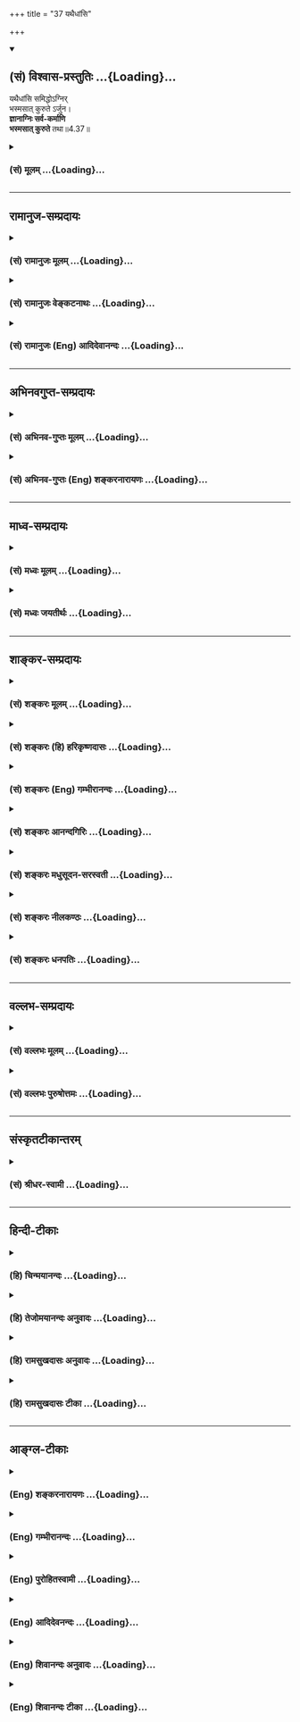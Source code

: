 +++
title = "37 यथैधांसि"

+++
<div class="js_include" newlevelforh1="2" title="(सं) विश्वास-प्रस्तुतिः" unfilled url="/mahAbhAratam/vyAsaH/shlokashaH/06-bhIShma-parva/03-bhagavad-gItA-parva/saMskRtam/vishvAsa-prastutiH/04_jnAna-yogaH_brahmArp/37_yathaidhAMsi.md">
<details open><summary><h2>(सं) विश्वास-प्रस्तुतिः ...{Loading}...</h2></summary>

यथैधांसि समिद्धोऽग्निर्  
भस्मसात् कुरुते ऽर्जुन।  
**ज्ञानाग्निः सर्व-कर्माणि**  
**भस्मसात् कुरुते** तथा॥4.37॥
</details>
</div>
<div class="js_include collapsed" newlevelforh1="3" title="(सं) मूलम्" unfilled url="/mahAbhAratam/vyAsaH/shlokashaH/06-bhIShma-parva/03-bhagavad-gItA-parva/saMskRtam/mUlam/04_jnAna-yogaH_brahmArp/37_yathaidhAMsi.md">
<details><summary><h3>(सं) मूलम् ...{Loading}...</h3></summary>

यथैधांसि समिद्धोऽग्निर्भस्मसात्कुरुतेऽर्जुन।  
ज्ञानाग्निः सर्वकर्माणि भस्मसात्कुरुते तथा।।4.37।।
</details>
</div>


_________________
## रामानुज-सम्प्रदायः
<div class="js_include collapsed" newlevelforh1="3" title="(सं) रामानुजः मूलम्" unfilled url="/mahAbhAratam/vyAsaH/shlokashaH/06-bhIShma-parva/03-bhagavad-gItA-parva/saMskRtam/rAmAnujaH/mUlam/04_jnAna-yogaH_brahmArp/37_yathaidhAMsi.md">
<details><summary><h3>(सं) रामानुजः मूलम् ...{Loading}...</h3></summary>

।।4.37।। सम्यक् प्रवृद्ध **अग्निः** इन्धनसमुच्चयम् इव
आत्मयाथात्म्यज्ञानरूपः अग्निः जीवात्मगतम् अनादिकालप्रवृत्तानेककर्मसञ्चयं
भस्मीकरोति।

</details>
</div>
<div class="js_include collapsed" newlevelforh1="3" title="(सं) रामानुजः वेङ्कटनाथः" unfilled url="/mahAbhAratam/vyAsaH/shlokashaH/06-bhIShma-parva/03-bhagavad-gItA-parva/saMskRtam/rAmAnujaH/venkaTanAthaH/04_jnAna-yogaH_brahmArp/37_yathaidhAMsi.md">
<details><summary><h3>(सं) रामानुजः वेङ्कटनाथः ...{Loading}...</h3></summary>

  
  
।।4.37।। नन्वेकस्य कथमनादिकालप्रवृत्तानन्तपापनिवर्तकत्वम्नाभुक्तं क्षीयते
कर्म कल्पकोटिशतैरपि ब्र.वै.26।70 इत्यादिवचनाच्च
पापस्वरूपनिवर्तकत्वमनुपपन्नम् केवलं विलम्बाय स्यादित्याशङ्क्योच्यते
यथैधांसीति। समुद्रसन्तरणदृष्टान्तः पुनःप्रवेशाविरोधी
काष्ठभस्मसात्करणदृष्टान्तेन तु पुनः कार्यकरत्वप्रसङ्गोऽपि प्रतिषिद्धः।
भस्मसात्कुरुते भस्मीभूतानि कुरुते अकार्यकराणि कुरुत इत्यर्थः। समिद्धः
इत्यत्र सर्वदहनयोग्यत्वायोपसर्गधात्वर्थयोर्व्यञ्जनंसम्यक्प्रवृद्ध
इति। एधांसि इति बहुवचनमेकस्यानेकनिवर्तकत्वाभिप्रायमिति दर्शयति
इन्धनसञ्चयमिति। सर्वकर्माणि इतिवचनाद्विरोधित्वेन स्थितस्य
सांसारिकपुण्यविशेषस्यापि निवर्तकत्वमवगतम्। नाभुक्तमित्यादित्वन्यपरम्
अन्यथा प्रायश्चित्तशास्त्राण्यपि कुप्येयुरिति भावः।  
  

</details>
</div>
<div class="js_include collapsed" newlevelforh1="3" title="(सं) रामानुजः (Eng) आदिदेवानन्दः" unfilled url="/mahAbhAratam/vyAsaH/shlokashaH/06-bhIShma-parva/03-bhagavad-gItA-parva/saMskRtam/rAmAnujaH/english/AdidevAnandaH/04_jnAna-yogaH_brahmArp/37_yathaidhAMsi.md">
<details><summary><h3>(सं) रामानुजः (Eng) आदिदेवानन्दः ...{Loading}...</h3></summary>

4.37 The fire of knowledge concerning the real nature of the self reduces to ashes the collection of endless Karmas accumulated from beginningless times, just as a well-kindled fire reduces to ashes a bundle of firewood.

</details>
</div>


_________________
## अभिनवगुप्त-सम्प्रदायः
<div class="js_include collapsed" newlevelforh1="3" title="(सं) अभिनव-गुप्तः मूलम्" unfilled url="/mahAbhAratam/vyAsaH/shlokashaH/06-bhIShma-parva/03-bhagavad-gItA-parva/saMskRtam/abhinava-guptaH/mUlam/04_jnAna-yogaH_brahmArp/37_yathaidhAMsi.md">
<details><summary><h3>(सं) अभिनव-गुप्तः मूलम् ...{Loading}...</h3></summary>

।।4.36 4.37।। सर्वं कर्माखिलम् (श्लो. 433) इति यदुक्तं तत्स्फुटयितुं
प्रथमश्लोकेन अधर्मोऽपि नश्यति इति वदन् सर्वं कर्म इति द्वितीयेन
संस्कारलेशोऽपि नावतिष्ठतीति सूचयन् अखिलम् इति व्याचष्टे अपि चेदिति।
यथेति। सुसमिद्धोऽभ्यासजातप्रतिपत्तिदार्ढ्यबन्धेन +++(K omits सु)+++
ज्ञानाग्निर्भवति यथा तथा प्रयतनीयमिति भावः ।

</details>
</div>
<div class="js_include collapsed" newlevelforh1="3" title="(सं) अभिनव-गुप्तः (Eng) शङ्करनारायणः" unfilled url="/mahAbhAratam/vyAsaH/shlokashaH/06-bhIShma-parva/03-bhagavad-gItA-parva/saMskRtam/abhinava-guptaH/english/shankaranArAyaNaH/04_jnAna-yogaH_brahmArp/37_yathaidhAMsi.md">
<details><summary><h3>(सं) अभिनव-गुप्तः (Eng) शङ्करनारायणः ...{Loading}...</h3></summary>

4.36-37 Api cet etc. Yatha etc. The idea is this : One should exert is
such a way so that the fire of knowledge remains well fuelled with the
knot of firmness of conviction born of practice.

</details>
</div>


_________________
## माध्व-सम्प्रदायः
<div class="js_include collapsed" newlevelforh1="3" title="(सं) मध्वः मूलम्" unfilled url="/mahAbhAratam/vyAsaH/shlokashaH/06-bhIShma-parva/03-bhagavad-gItA-parva/saMskRtam/madhvaH/mUlam/04_jnAna-yogaH_brahmArp/37_yathaidhAMsi.md">
<details><summary><h3>(सं) मध्वः मूलम् ...{Loading}...</h3></summary>

।।4.37।। Sri Madhvacharya did not comment on this sloka.

</details>
</div>
<div class="js_include collapsed" newlevelforh1="3" title="(सं) मध्वः जयतीर्थः" unfilled url="/mahAbhAratam/vyAsaH/shlokashaH/06-bhIShma-parva/03-bhagavad-gItA-parva/saMskRtam/madhvaH/jayatIrthaH/04_jnAna-yogaH_brahmArp/37_yathaidhAMsi.md">
<details><summary><h3>(सं) मध्वः जयतीर्थः ...{Loading}...</h3></summary>

।।4.37।। Sri Jayatirtha did not comment on this sloka.

</details>
</div>


_________________
## शाङ्कर-सम्प्रदायः
<div class="js_include collapsed" newlevelforh1="3" title="(सं) शङ्करः मूलम्" unfilled url="/mahAbhAratam/vyAsaH/shlokashaH/06-bhIShma-parva/03-bhagavad-gItA-parva/saMskRtam/shankaraH/mUlam/04_jnAna-yogaH_brahmArp/37_yathaidhAMsi.md">
<details><summary><h3>(सं) शङ्करः मूलम् ...{Loading}...</h3></summary>

।।4.37।। **यथा एधांसि** काष्ठानि **समिद्धः** सम्यक् इद्धः दीप्तः
**अग्निः भस्मसात्** भस्मीभावं **कुरुते** हे **अर्जुन** ज्ञानमेव अग्निः
**ज्ञानाग्निः** **सर्वकर्माणि भस्मसात् कुरुते तथा**
निर्बीजीकरोतीत्यर्थः। न हि साक्षादेव ज्ञानाग्निः कर्माणि इन्धनवत्
भस्मीकर्तुं शक्नोति। तस्मात् सम्यग्दर्शनं सर्वकर्मणां निर्बीजत्वे कारणम्
इत्यभिप्रायः। सामर्थ्यात् येन कर्मणा शरीरम् आरब्धं तत् प्रवृत्तफलत्वात्
उपभोगेनैव क्षीयते। अतो यानि अप्रवृत्तफलानि ज्ञानोत्पत्तेः प्राक् कृतानि
ज्ञानसहभावीनि च अतीतानेकजन्मकृतानि च तान्येव सर्वाणि भस्मसात्
कुरुते।। यतः एवम् अतः

</details>
</div>
<div class="js_include collapsed" newlevelforh1="3" title="(सं) शङ्करः (हि) हरिकृष्णदासः" unfilled url="/mahAbhAratam/vyAsaH/shlokashaH/06-bhIShma-parva/03-bhagavad-gItA-parva/saMskRtam/shankaraH/hindI/harikRShNadAsaH/04_jnAna-yogaH_brahmArp/37_yathaidhAMsi.md">
<details><summary><h3>(सं) शङ्करः (हि) हरिकृष्णदासः ...{Loading}...</h3></summary>

।।4.37।। ज्ञान पापको किस प्रकार नष्ट कर देता है सो दृष्टान्तसहित कहते हैं
हे अर्जुन जैसे अच्छी प्रकारसे प्रदीप्त यानी प्रज्वलित हुआ अग्नि ईंधनको
अर्थात् काष्ठके समूहको भस्मरूप कर देता है वैसे ही ज्ञानरूप अग्नि सब
कर्मोंको भस्मरूप कर देता है अर्थात् निर्बीज कर देता है। क्योंकि ईंधनकी
भाँति ज्ञानरूप अग्नि कर्मोंको साक्षात् भस्मरूप नहीं कर सकता इसलिये इसका
यही अभिप्राय है कि यथार्थ ज्ञान सब कर्मोंको निर्बीज करनेका हेतु है। जिस
कर्मसे शरीर उत्पन्न हुआ है वह फल देनेके लिये प्रवृत्त हो चुका इसलिये
उसका नाश तो उपभोगद्वारा ही होगा। यह युक्तिसिद्ध बात है। अतः इस जन्ममें
ज्ञानकी उत्पत्तिसे पहले और ज्ञानके साथसाथ किये हुए एवं पुराने अनेक
जन्मोंमें किये हुए जो कर्म अभीतक फल देनेके लिये प्रवृत्त नहीं हुए हैं उन
सब कर्मोंको ही ज्ञानाग्नि भस्म करता है ( प्रारब्धकर्मोंको नहीं )।

</details>
</div>
<div class="js_include collapsed" newlevelforh1="3" title="(सं) शङ्करः (Eng) गम्भीरानन्दः" unfilled url="/mahAbhAratam/vyAsaH/shlokashaH/06-bhIShma-parva/03-bhagavad-gItA-parva/saMskRtam/shankaraH/english/gambhIrAnandaH/04_jnAna-yogaH_brahmArp/37_yathaidhAMsi.md">
<details><summary><h3>(सं) शङ्करः (Eng) गम्भीरानन्दः ...{Loading}...</h3></summary>

4.37 O Arjuna, yatha, as; a samiddhah, blazing; agnih, fire, a well
lighted fire; kurute, reduces; edhamsi, pieces of wood; bhasmasat, to
ashes; tatha, similarly; jnanagnih, the fire of Knowledge-Knowledge
itself being the fire; kurute, reduces; bhasmasat, to ashes;
sarva-karmani, all actions, i.e. it renders them ineffective, for the
fire of Knowledge itself cannot directly \[Knowledge destroys ignorance,
and thery the idea of agentship is eradicated. This in turn makes
actions impossible.\] burn actions to ashes, like pieces of wood. So,
the idea implied is that full enlightenment is the cuase of making all
actions impotent. From the force the context \[If the body were to die
just with the dawn of Knowledge, imparting of Knowledge by enlightened
persons would be impossible, and thus there would be no teacher to
transmit Knowledge!\] it follows that, since the result of actions owing
to which the present body has been born has already become effective,
therefore it gets eshausted only through experiencing it. Hence,
Knowledge reduces to ashes only all those actions that were done (in
this life) prior to the rise of Knowledge and that have not become
effective, as also those performed along with (i.e. after the dawn of)
Knowledge, and those that were done in the many past lives. Since this
is so, therefore,

</details>
</div>
<div class="js_include collapsed" newlevelforh1="3" title="(सं) शङ्करः आनन्दगिरिः" unfilled url="/mahAbhAratam/vyAsaH/shlokashaH/06-bhIShma-parva/03-bhagavad-gItA-parva/saMskRtam/shankaraH/AnandagiriH/04_jnAna-yogaH_brahmArp/37_yathaidhAMsi.md">
<details><summary><h3>(सं) शङ्करः आनन्दगिरिः ...{Loading}...</h3></summary>

।।4.37।। ज्ञाने सत्यपि धर्माधर्मयोरुपलम्भात्कुतस्ततो निवृत्तिरित्याशङ्क्य
ज्ञानस्य धर्माधर्मनिवर्तकत्वं दृष्टान्तेन दर्शयितुमनन्तरश्लोकमवतारयति
**ज्ञानमिति।** योग्यायोग्यविभागेन निवर्तकत्वानिवर्तकत्वविभागमुदाहरति
**यथेति।** दृष्टान्तानुरूपं दार्ष्टान्तिकमाचष्टे **ज्ञानाग्निरिति।**
योग्यविषयेऽपि दाहकत्वमग्नेरप्रतिबन्धापेक्षयेति विवक्षित्वा विशिनष्टि
**सम्यगिति।** दार्ष्टान्तिकं व्याचष्टे **ज्ञानमेवेति।** ननु ज्ञानं
साक्षादेव कर्मदाहकं किमिति नोच्यते निर्बीजीकरोति कर्मेति किमिति
व्याख्यानमित्याशङ्क्याह **नहीति।** ज्ञानस्य स्वप्रमेयावरणाज्ञानापाकरणे
सामर्थ्यस्य लोके दृष्टत्वादविक्रियब्रह्मात्मज्ञानमपि तदज्ञानं निवर्तयन्
तज्जन्यकर्तृत्वभ्रमं कर्मबीजभूतं निवर्तयति। तन्निवृत्तौ च कर्माणि न
स्थातुं पारयन्ति नतु साक्षात्कर्मणां निवर्तकं ज्ञानमज्ञानस्यैव
निवर्तकमिति व्याप्तेस्तदनिवृत्तौ तु पुनरपि कर्मोद्भवसंभवादित्यर्थः।
ज्ञानस्य साक्षात्कर्मनिवर्तकत्वाभावे फलितमाह **तस्मादिति।** सम्यग्ज्ञानं
मूलभूताज्ञाननिवर्तनेन कर्मनिवर्तकमिष्टं चेदारब्धफलस्यापि कर्मणो
निवृत्तिप्रसङ्गाज्ज्ञानोदयसमकालमेव शरीरपातः स्यादित्याशङ्क्याह
**सामर्थ्यादिति।** ज्ञानोदयसमसमयमेव देहापोहे तत्त्वदर्शिभिरुपदिष्टं
ज्ञानं फलवदिति भगवदभिप्रायस्य बाधितत्वप्रसङ्गादाचार्यलाभान्यथानुपपत्त्या
प्रवृत्तफलकर्मसंपादकमज्ञानलेशं न नाशयति ज्ञानमित्यर्थः। कथं तर्हि
प्रारब्धफलं कर्म नश्यतीत्याशङ्क्याह **येनेति।** तर्हि कथं ज्ञानाग्निः
सर्वकर्माणि भस्मसात्करोतीत्युक्तं तत्राह **अत इति।** ज्ञानादारब्धफलानां
कर्मणां निवृत्त्यनुपपत्तेरनारब्धफलानि यानि कर्माणि पूर्वं
ज्ञानोदयादस्मिन्नेव जन्मनि कृतानि ज्ञानेन च सह वर्तमानानि प्राचीनेषु
चानेकेषु जन्मस्वर्जितानि तानि सर्वाणि ज्ञानं कारणनिवर्तनेन
निवर्तयतीत्यर्थः।

</details>
</div>
<div class="js_include collapsed" newlevelforh1="3" title="(सं) शङ्करः मधुसूदन-सरस्वती" unfilled url="/mahAbhAratam/vyAsaH/shlokashaH/06-bhIShma-parva/03-bhagavad-gItA-parva/saMskRtam/shankaraH/madhusUdana-sarasvatI/04_jnAna-yogaH_brahmArp/37_yathaidhAMsi.md">
<details><summary><h3>(सं) शङ्करः मधुसूदन-सरस्वती ...{Loading}...</h3></summary>

।।4.37।। ननु समुद्रवत्तरणे कर्मणां नाशो न स्यादित्याशङ्क्य
दृष्टान्तान्तरमाह यथा एधांसि काष्ठानि समिद्धः
प्रज्वलितोऽग्निर्भस्मसात्कुरुते भस्मीभावं नयति हे अर्जुन ज्ञानाग्निः
सर्वकर्माणि पापानि पुण्यानि चाविशेषेण प्रारब्धफलभिन्नानि भस्मसात्कुरुते
तथा तत्कारणाज्ञानविनाशेन विनाशयतीत्यर्थः। तथाच श्रुतिःभिद्यते
हृदयग्रन्थिश्छिद्यन्ते सर्वसंशयाः। क्षीयन्ते चास्य कर्माणि तस्मिन्दृष्टे
परावरे इतितदधिगम उत्तरपूर्वाघयोरश्लेषविनाशौ
तद्व्यपदेशात्इतरस्याप्येवमसंश्लेषः पाते तु इति च सूत्रे। अनारब्धे
पुण्यपापे नश्यत एवेत्यत्र सूत्रंअनारब्धकार्ये एव तु पूर्वे तदवधेः इति।
ज्ञानोत्पादकदेहारम्भकाणां तु तद्देहान्तएव विनाशःतस्य तावदेव चिरं यावन्न
विमोक्ष्येऽथ संपत्स्ये इति श्रुतेःभोगेन त्वितरे क्षपयित्वा संपद्यते इति
सूत्राच्च। आधिकारिकाणां तु यान्येव ज्ञानोत्पादकदेहारम्भकाणि तान्येव
देहान्तरारम्भकाण्यपि। यथा वसिष्ठापान्तरतमःप्रभृतीनाम। तथाच
सूत्रम्यावदधिकारमवस्थितिराधिकारिकाणाम् इति। अधिकारोऽनेकदेहारम्भकं
बलवत्प्रारब्धफलं कर्म। तच्चोपासकानामेव नान्येषाम्। अनारब्धफलानि नश्यन्ति
आरब्धफलानि तु यावद्भोगसमाप्ति तिष्ठन्ति। भोगश्चैकेन देहेनानेकेन वेति न
विशेषः। विस्तरस्त्वाकरे द्रष्टव्यः।

</details>
</div>
<div class="js_include collapsed" newlevelforh1="3" title="(सं) शङ्करः नीलकण्ठः" unfilled url="/mahAbhAratam/vyAsaH/shlokashaH/06-bhIShma-parva/03-bhagavad-gItA-parva/saMskRtam/shankaraH/nIlakaNThaH/04_jnAna-yogaH_brahmArp/37_yathaidhAMsi.md">
<details><summary><h3>(सं) शङ्करः नीलकण्ठः ...{Loading}...</h3></summary>

।।4.37।।**यथेति।** एधांसि काष्ठानि। कर्माणि प्रारब्धादन्यानि।

</details>
</div>
<div class="js_include collapsed" newlevelforh1="3" title="(सं) शङ्करः धनपतिः" unfilled url="/mahAbhAratam/vyAsaH/shlokashaH/06-bhIShma-parva/03-bhagavad-gItA-parva/saMskRtam/shankaraH/dhanapatiH/04_jnAna-yogaH_brahmArp/37_yathaidhAMsi.md">
<details><summary><h3>(सं) शङ्करः धनपतिः ...{Loading}...</h3></summary>

।।4.37।। ननु ज्ञानप्लवेन तरिष्यसीत्युक्त्या ज्ञानस्य पापनाशक्त्वं
नागतमित्याशङ्क्य पापं नाशयति ज्ञानं नावशेषयति तन्नाश एव
तत्तरणमित्यभिप्रेत्य सदृष्टान्तमाह। यथैधांसि काष्ठानि
सभ्यग्दीप्तोऽग्निर्भस्मसाद्भस्मीभावं कुरुते। तथा
ज्ञानमेवाग्निर्ज्ञानाग्निः सर्वकर्माणि भस्मीभावं कुरुते। निर्बीजं
करोतीत्यर्थः। अर्जुनेतिसंबोधयन् शुद्धचित्तेनैवेदृशं ज्ञानं लभ्यते
नान्येनेति द्योतयति। यद्वा तच्च ज्ञानं सर्वकर्माणि दग्ध्वा शुद्धं ब्रह्म
संपद्यत इति सूचयति। यद्वैवंभूतेन ज्ञानेन सर्वाणि कर्माणि
भस्मसात्कृत्वाऽन्वर्थशंज्ञो भवेति सूचयन्नाहार्जुनेति। सभ्यग्दर्शनं
प्रारब्धकर्मव्यतिरिक्तानां सर्वकर्मणां निर्बीजत्वकारणमित्यभिप्रायः।
प्रारब्धकर्मणां प्रवृत्तफलानां भोगेनैव क्षयात्।
तस्माद्यन्यप्रवृत्तफलान्यतीतानेकजन्मार्जितानि ज्ञानोत्पत्तेः
पूर्वमस्मिन्जन्मनि कृतानि ज्ञानाग्निसाधनानुष्ठानकालिकानि च सर्वाणि
भस्मसात्कुरुते। ज्ञानोत्तरभाविनामसंबन्धोऽपि बोध्यः। तथाच भगवतो
बादरायणस्य सूत्राणितदिघिगम उत्तरपूर्वाघयोरश्लेषविनाशौ तद्य्वपदेशात्
इतरस्याप्येवमसंश्लेषः पाते तुअनारब्धकार्ये एव तु पूर्वे तदवधेःभोगेन
त्वितरे क्षपयित्वा संपद्यते इति फलार्थत्वात्कर्मणः फलमदत्त्वा
क्षयासंभवात्। ब्रह्माधिगमे सति तद्विपरीतफलं दुरितं न क्षीयत इति प्राप्ते
राद्धान्तः। तदधिगमे ब्रह्मसाक्षात्कारे सति उत्तरस्याघस्य
दुरितस्याश्लेषोऽसंबन्धः पूर्वस्य विनाशः। कस्मात्तद्य्वपदेशात्
तयोरश्लेषविनाशयोः श्रुतिभिर्व्यपदेशात्। तथाच श्रुतयःतद्यथा पुष्करपलाश
आपो न श्लिष्यन्त एवमेवंविदि पापं कर्मं न श्लिष्यतेतद्यथैषीकातूलमग्नौ
प्रोतं प्रदूयत **एवँहास्य** सर्वे पाप्मानः प्रदूयन्तेभिद्यते
हृदयग्रन्थिश्छिद्यन्ते सर्वसंशयाः। क्षीयन्ते चास्य कर्माणि तस्मिन्दृष्टे
परावरे इति धर्मस्य पुनः शास्त्रीयत्वाच्छास्त्रीयेण ज्ञानेनाविरोध
इत्याशङ्क्याह। इतरस्यापि पुण्यस्य कर्मणः एवमघवदसंश्लेषविनाशौ भवतः।
कुतस्तस्यापि स्वफलहेतुत्वेन ज्ञानप्रतिबन्धित्वप्रसङ्गात्। उभे इहैवैष एते
तरति इत्यादिश्रुतिषु च दुष्कृतवत्सु कृतस्यापि विनाशव्यपदेशात्।
अकर्त्रात्मत्वबोधनिमित्तस्य च कर्मक्षयस्य
सुकृतदुष्कृतयोस्तुल्यत्वात्। क्षीयन्ते चास्य कर्माणी ति चाविशेषश्रुतेः।
यत्रापि केवल एव पाप्मशब्दः पठ्यते तत्रापि तेनैव पुण्यमप्याकलितमिति
द्रष्टव्यम्। ज्ञानापेक्षया निकृष्टफलत्वात्। तुशब्द एवकारार्थः। एवं
पुण्यपापयोर्बन्धहेत्वोर्विद्यासामर्थ्यादश्लेषविनाशसिद्य्धा विदुषो
देहपाते मुक्तिरवश्यमेव भवतीत्यर्थः। तत्र उभे इहैव एष एते
तरतीत्यादिश्रुतिविशेषश्रवणात् अविशेषेणारब्धकार्ययोरनारब्धकार्ययोश्च क्षय
इति प्राप्ते प्रत्याह। अनारब्धकार्ये अप्रवृत्तफले एव तु पूर्वे
जन्मान्तरसंचिते अस्मिन्नपि च जन्मनि प्राक् ज्ञानोत्पत्तेः संचिते
पुण्यपापे तदधिगमात्क्षीयेते नत्वारब्धकार्ये याभ्यामेतह्ब्रह्मज्ञानायतनं
जन्म निर्मितम् कुतस्तस्य तावदेव चिरं यावन्न विमोक्ष्येऽथ संपत्स्य इति
शरीरपातावधिकरणात्क्षेमप्राप्तेः। ननु वस्तु बलेनाकर्त्रात्मावगत्या
प्रारब्धकर्माण्यपि कुतो न क्षीयन्ते। अग्निसंबन्धे बीजशक्तिरिवेति
चेदुच्यते। न तावदनाश्रित्यारब्धकार्य कर्माशयं
तत्त्वावगत्युत्पत्तिरुपपद्यते। आश्रिते च
तस्मिन्कुलालचक्रवत्प्रवृत्तवेगस्यान्तराले प्रतिबन्धासंभवात्
भवतिवेगक्षयपरिपालनं अकर्त्रात्मावगत्याबाधितमपि मिथ्याज्ञानं
कर्माधिष्ठानं जले वृक्षज्ञानवत्संस्कारवशात्कंचित्कालमनुवर्तत एव।
अनारब्धकार्ययोः पुण्यपापयोः विद्यासामर्थ्यात्क्षय उक्तः इतरे
त्वारब्धकार्ये ते उपभोगेन क्षपयित्वा ब्रह्म संपद्यते। तस्य तावदेवेत्यादि
ब्रह्मैव सन्ब्रह्माप्येतीति चैवमादिश्रुतिभ्य इति।

</details>
</div>


_________________
## वल्लभ-सम्प्रदायः
<div class="js_include collapsed" newlevelforh1="3" title="(सं) वल्लभः मूलम्" unfilled url="/mahAbhAratam/vyAsaH/shlokashaH/06-bhIShma-parva/03-bhagavad-gItA-parva/saMskRtam/vallabhaH/mUlam/04_jnAna-yogaH_brahmArp/37_yathaidhAMsi.md">
<details><summary><h3>(सं) वल्लभः मूलम् ...{Loading}...</h3></summary>

।।4.37।। ननु महतो वृजिनतो ज्ञानस्य
निर्बलत्वप्लवत्वेनात्यल्पत्वादित्याशङ्क्य ज्ञानस्य
प्रबलत्वमग्निदृष्टान्तद्वारा निरूपयति यथेति। समिद्धोऽग्निर्ज्ञानं च
प्रबलं भवति। सर्वकर्माणि स्वोत्पत्तिकाले सम्भूतानि लघूनि गुरूणि च।
प्रारब्धकर्मणां तु स्वोत्पत्तिकालसम्भूतत्वाभावान्न दाहः अन्यथा ज्ञानं न
स्यात्। अनारब्धकार्ये एव तु पूर्वं तदवधेः ब्र.सू.4।1।15 इति
तत्त्वसूत्रात्।

</details>
</div>
<div class="js_include collapsed" newlevelforh1="3" title="(सं) वल्लभः पुरुषोत्तमः" unfilled url="/mahAbhAratam/vyAsaH/shlokashaH/06-bhIShma-parva/03-bhagavad-gItA-parva/saMskRtam/vallabhaH/puruShottamaH/04_jnAna-yogaH_brahmArp/37_yathaidhAMsi.md">
<details><summary><h3>(सं) वल्लभः पुरुषोत्तमः ...{Loading}...</h3></summary>

  
  
।।4.37।। पापस्यार्णवत्वोक्त्या ज्ञानस्य प्लवत्वोक्त्या च
तस्यानल्पत्वादगाधत्वादस्याल्पत्वात्तन्मध्यपातित्वात्
कदाचिन्मज्जनसम्भावनापि स्यादित्यल्पस्वरूपस्य महद्वस्तुनिराकारणसामर्थ्ये
दृष्टान्तमाह यथैधांसीति। हे अर्जुन यथा अग्निः काष्ठेभ्यः स्वल्पतरोऽपि
समिद्धः सन् सम्यक्प्रकारेण सन्धुक्षितः सन् एधांसि काष्ठानि
भस्मसात्कुरुते तथा ज्ञानाग्निः ज्ञानरूपोऽग्निः सर्वकर्माणि
भस्मसात्कुरुते भस्मरूपाण्यग्रेऽस्य फलभोगजननासमर्थानि कुरुते।  
  

</details>
</div>


_________________
## संस्कृतटीकान्तरम्
<div class="js_include collapsed" newlevelforh1="3" title="(सं) श्रीधर-स्वामी" unfilled url="/mahAbhAratam/vyAsaH/shlokashaH/06-bhIShma-parva/03-bhagavad-gItA-parva/saMskRtam/shrIdhara-svAmI/04_jnAna-yogaH_brahmArp/37_yathaidhAMsi.md">
<details><summary><h3>(सं) श्रीधर-स्वामी ...{Loading}...</h3></summary>

।।4.37।। समुद्रवत्स्थितस्यैव पापस्यातिलङ्घनमात्रं नतु पापस्य नाश इति
भ्रान्तिं दृष्टान्तेन वारयन्नाह **यथेति।** एधांसि काष्ठानि
प्रदीप्तोऽग्निर्यथा भस्मीभावं नयति तथा आत्मज्ञानरूपोऽग्निः
प्रारब्धकर्मव्यतिरिक्तानि सर्वाणि कर्माणि भस्मीकरोतीत्यर्थः।

</details>
</div>


_________________
## हिन्दी-टीकाः
<div class="js_include collapsed" newlevelforh1="3" title="(हि) चिन्मयानन्दः" unfilled url="/mahAbhAratam/vyAsaH/shlokashaH/06-bhIShma-parva/03-bhagavad-gItA-parva/hindI/chinmayAnandaH/04_jnAna-yogaH_brahmArp/37_yathaidhAMsi.md">
<details><summary><h3>(हि) चिन्मयानन्दः ...{Loading}...</h3></summary>

।।4.37।। यह दृष्टान्त सुपरिचित तथा अत्यन्त उपयुक्त है। ईन्धन की लकड़ियों
का आकारप्रकार या रंग कुछ भी हो जब उन्हें अग्निकुण्ड में डाला जाता है तब
सब का अन्तिम परिणाम एक ही होता है भस्म। उस भस्म के ढेर से हम विभिन्न
लकड़ियों की राख को अलगअलग नहीं कर सकते। उनका मूलरूप सर्वथा नष्ट हो जाता
है। इसी प्रकार पाप और पुण्य जो भी और जितने भी कर्म हैं वे सब ज्ञानाग्नि
में भस्मीभूत हो जाते है। उनका पूर्व का कार्यकारण रूप नष्ट हो जाता
है। कर्म फल प्रदान करते हैं। परन्तु सभी कर्म एक साथ ही फलदायी नहीं हो
सकते। नियमानुसार जब वे परिपक्व हो जाते हैं तभी उनका फल प्राप्त होने लगता
हैं। अनादि काल से जीव कर्तृत्व का अभिमान करके अनेक कर्मों को करता आ रहा
है। इसीलिये उसे अनेक प्रकार के शरीर भी धारण करने पड़ते हैं। इन कर्मों का
फलोपभोग आवश्यक होता है। शास्त्रों में इन कर्मों का वर्गीकरण तीन भागों में
किया गया है (क) संचितअर्जित किये कर्म जो अभी फलदायी नहीं हुए हैं (ख)
प्रारब्ध जिन्होंने फल देना प्रारम्भ कर दिया है तथा (ग) आगामी अर्थात् जिन
कर्मों का फल भविष्य में मिलेगा। इस श्लोक में सब कर्मों से तात्पर्य संचित
और आगामी कर्मों से है। इसलिये

</details>
</div>
<div class="js_include collapsed" newlevelforh1="3" title="(हि) तेजोमयानन्दः अनुवादः" unfilled url="/mahAbhAratam/vyAsaH/shlokashaH/06-bhIShma-parva/03-bhagavad-gItA-parva/hindI/tejomayAnandaH/anuvAdaH/04_jnAna-yogaH_brahmArp/37_yathaidhAMsi.md">
<details><summary><h3>(हि) तेजोमयानन्दः अनुवादः ...{Loading}...</h3></summary>

।।4.37।। जैसे प्रज्जवलित अग्नि ईन्धन को भस्मसात् कर देती है, वैसे ही,
हे अर्जुन ! ज्ञानरूपी अग्नि सम्पूर्ण कर्मों को भस्मसात् कर देती है।।

</details>
</div>
<div class="js_include collapsed" newlevelforh1="3" title="(हि) रामसुखदासः अनुवादः" unfilled url="/mahAbhAratam/vyAsaH/shlokashaH/06-bhIShma-parva/03-bhagavad-gItA-parva/hindI/rAmasukhadAsaH/anuvAdaH/04_jnAna-yogaH_brahmArp/37_yathaidhAMsi.md">
<details><summary><h3>(हि) रामसुखदासः अनुवादः ...{Loading}...</h3></summary>

।।4.37।। हे अर्जुन ! जैसे प्रज्वलित अग्नि ईंधनोंको सर्वथा भस्म कर देती
है, ऐसे ही ज्ञानरूपी अग्नि सम्पूर्ण कर्मोंको सर्वथा भस्म कर देती है।

</details>
</div>
<div class="js_include collapsed" newlevelforh1="3" title="(हि) रामसुखदासः टीका" unfilled url="/mahAbhAratam/vyAsaH/shlokashaH/06-bhIShma-parva/03-bhagavad-gItA-parva/hindI/rAmasukhadAsaH/TIkA/04_jnAna-yogaH_brahmArp/37_yathaidhAMsi.md">
<details><summary><h3>(हि) रामसुखदासः टीका ...{Loading}...</h3></summary>

4.37।।***व्याख्या--*'यथैधांसि समिद्धोऽग्निर्भस्मसात्
कुरुतेऽर्जुन'--**पीछेके श्लोकमें भगवान्ने ज्ञानरूपी नौकाके द्वारा
सम्पूर्ण पाप-समुद्रको तरनेकी बात कही। उससे यह प्रश्न पैदा होता है कि
पापसमुद्र तो शेष रहता ही है, फिर उसका क्या होगा; अतः भगवान् पुनः दूसरा
दृष्टान्त देते हुए कहते हैं कि जैसे प्रज्वलित अग्नि काष्ठादि सम्पूर्ण
ईंधनोंको इस प्रकार भस्म कर देती है कि उनका किञ्चिन्मात्र भी अंश शेष नहीं
रहता, ऐसे ही ज्ञानरूप अग्नि सम्पूर्ण पापोंको इस प्रकार भस्म कर देती है
कि उनका किञ्चिन्मात्र भी अंश शेष नहीं रहता।

</details>
</div>


_________________
## आङ्ग्ल-टीकाः
<div class="js_include collapsed" newlevelforh1="3" title="(Eng) शङ्करनारायणः" unfilled url="/mahAbhAratam/vyAsaH/shlokashaH/06-bhIShma-parva/03-bhagavad-gItA-parva/english/shankaranArAyaNaH/04_jnAna-yogaH_brahmArp/37_yathaidhAMsi.md">
<details><summary><h3>(Eng) शङ्करनारायणः ...{Loading}...</h3></summary>

4.37. Just as the fire, well inflamed, reduces the fuels to ashes, so also the fire of knowledge reduces all actions to ashes.

</details>
</div>
<div class="js_include collapsed" newlevelforh1="3" title="(Eng) गम्भीरानन्दः" unfilled url="/mahAbhAratam/vyAsaH/shlokashaH/06-bhIShma-parva/03-bhagavad-gItA-parva/english/gambhIrAnandaH/04_jnAna-yogaH_brahmArp/37_yathaidhAMsi.md">
<details><summary><h3>(Eng) गम्भीरानन्दः ...{Loading}...</h3></summary>

4.37 O Arjuna, as a blazing fire reduces pieces of wood to ashes,
similarly the fire of Knowledge reduces all actions to ashes.

</details>
</div>
<div class="js_include collapsed" newlevelforh1="3" title="(Eng) पुरोहितस्वामी" unfilled url="/mahAbhAratam/vyAsaH/shlokashaH/06-bhIShma-parva/03-bhagavad-gItA-parva/english/purohitasvAmI/04_jnAna-yogaH_brahmArp/37_yathaidhAMsi.md">
<details><summary><h3>(Eng) पुरोहितस्वामी ...{Loading}...</h3></summary>

4.37 As the kindled fire consumes the fuel, so, O Arjuna, in the flame of wisdom the embers of action are burnt to ashes.

</details>
</div>
<div class="js_include collapsed" newlevelforh1="3" title="(Eng) आदिदेवनन्दः" unfilled url="/mahAbhAratam/vyAsaH/shlokashaH/06-bhIShma-parva/03-bhagavad-gItA-parva/english/AdidevanandaH/04_jnAna-yogaH_brahmArp/37_yathaidhAMsi.md">
<details><summary><h3>(Eng) आदिदेवनन्दः ...{Loading}...</h3></summary>

4.37 Just as burning fire turns fuel to ashes, O Arjuna, so does the fire of knowledge turn all Karma to ashes.

</details>
</div>
<div class="js_include collapsed" newlevelforh1="3" title="(Eng) शिवानन्दः अनुवादः" unfilled url="/mahAbhAratam/vyAsaH/shlokashaH/06-bhIShma-parva/03-bhagavad-gItA-parva/english/shivAnandaH/anuvAdaH/04_jnAna-yogaH_brahmArp/37_yathaidhAMsi.md">
<details><summary><h3>(Eng) शिवानन्दः अनुवादः ...{Loading}...</h3></summary>

4.37 As the blazing fire reduces fuel to ashes, O Arjuna, so does the fire of knowledge reduce all actions to ashes.

</details>
</div>
<div class="js_include collapsed" newlevelforh1="3" title="(Eng) शिवानन्दः टीका" unfilled url="/mahAbhAratam/vyAsaH/shlokashaH/06-bhIShma-parva/03-bhagavad-gItA-parva/english/shivAnandaH/TIkA/04_jnAna-yogaH_brahmArp/37_yathaidhAMsi.md">
<details><summary><h3>(Eng) शिवानन्दः टीका ...{Loading}...</h3></summary>

4.37 यथा as; एधांसि fuel; समिद्धः blazing; अग्निः fire; भस्मसात्कुरुते
reduces to ashes; अर्जुन O Arjuna; ज्ञानाग्निः fire of knowledge;
सर्वकर्माणि all actions; भस्मसात्कुरुते reduces to ashes; तथा
so.Commentary Just as the sees that are roasted cannot germinate; so also the actions that are burnt by the fire of knowledge cannot bear fruits; i.e.; cannot bring man to this world again for the enjoyment of the fruits of his actions. This is reducing actions to ashes. The actions lose their potency as they are burnt by the fire of knowledge.
When the knowledge of the Self dawns; all actions with their results are burnt by the fire of that knowledge just as fuel is burnt by the fire.
When there is no agencymentality (the idea I do this); when there is no desire for the fruits; action is no action at all. It has lost its potency. The fire of knowledge can burn all actions except the Prarabdha Karma; or the result of the past action which has brought this body into existence and which has thus already begun to bear fruits or produce effects.According to some philosophers even the Prarabdha Karma is destroyed by the fire of knowledge. Sri Sankara says in his AparokshanubhutiIn the passage his actions are destroyed when the Supreme is realised the Veda expressly speaks of actions (Karmas) in the plural; in order to signify the destruction of even the Prarabdha.There are three kinds of Karmas or reaction to or fructification of past actions (1) Prarabdha; so much of the past actions as has given rise to the present birth; (2) Sanchita; the balance of the past actions that will give rise to future births -- the storehouse of accumulated actions; and (3) Agami or Kriyamana; acts being done in the present life. If by the knowledge of the Self only the Sanchita and Agami were destroyed and not Prarabdha; the dual number would have been used and not the plural. (Sanskrit grammar has singular; dual and plural numbers). (Cf.IV.1019)

</details>
</div>
